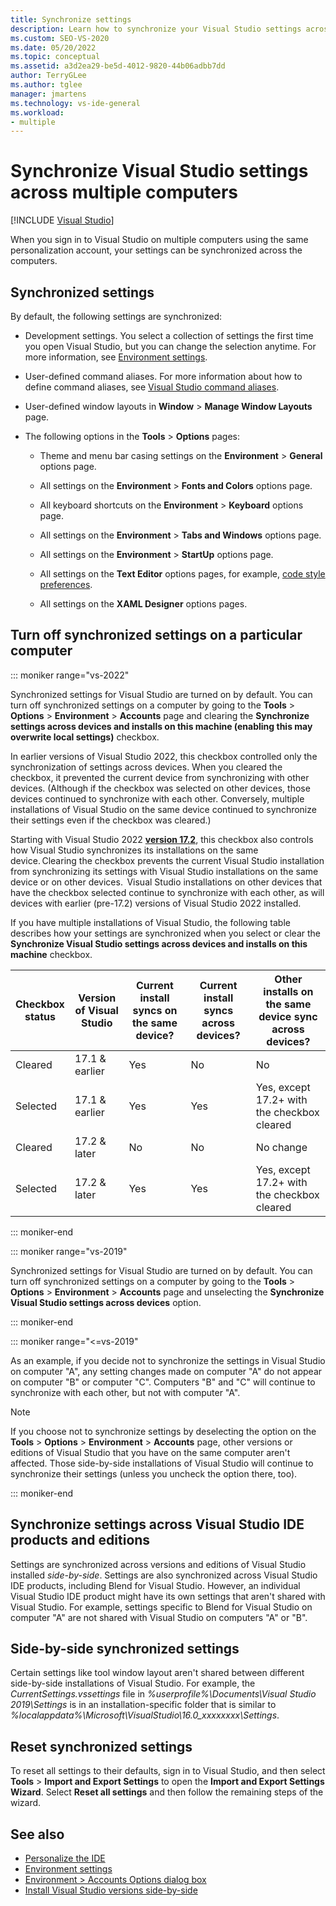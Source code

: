 ```yaml
---
title: Synchronize settings
description: Learn how to synchronize your Visual Studio settings across multiple computers by signing in to the same personalization account.
ms.custom: SEO-VS-2020
ms.date: 05/20/2022
ms.topic: conceptual
ms.assetid: a3d2ea29-be5d-4012-9820-44b06adbb7dd
author: TerryGLee
ms.author: tglee
manager: jmartens
ms.technology: vs-ide-general
ms.workload:
- multiple
---
```

# Synchronize Visual Studio settings across multiple computers

 [!INCLUDE [Visual Studio](~/includes/applies-to-version/vs-windows-only.md)]

When you sign in to Visual Studio on multiple computers using the same personalization account, your settings can be synchronized across the computers.

## Synchronized settings

By default, the following settings are synchronized:

- Development settings. You select a collection of settings the first time you open Visual Studio, but you can change the selection anytime. For more information, see [Environment settings](../ide/environment-settings.md).

- User-defined command aliases. For more information about how to define command aliases, see [Visual Studio command aliases](../ide/reference/visual-studio-command-aliases.md).

- User-defined window layouts in **Window** > **Manage Window Layouts** page.

- The following options in the **Tools** > **Options** pages:

  - Theme and menu bar casing settings on the **Environment** > **General** options page.

  - All settings on the **Environment** > **Fonts and Colors** options page.

  - All keyboard shortcuts on the **Environment** > **Keyboard** options page.

  - All settings on the **Environment** > **Tabs and Windows** options page.

  - All settings on the **Environment** > **StartUp** options page.

  - All settings on the **Text Editor** options pages, for example, [code style preferences](code-styles-and-code-cleanup.md).

  - All settings on the **XAML Designer** options pages.

## Turn off synchronized settings on a particular computer

::: moniker range="vs-2022"

Synchronized settings for Visual Studio are turned on by default. You can turn off synchronized settings on a computer by going to the **Tools** > **Options** > **Environment** > **Accounts** page and clearing the **Synchronize settings across devices and installs on this machine (enabling this may overwrite local settings)** checkbox.

In earlier versions of Visual Studio 2022, this checkbox controlled only the synchronization of settings across devices. When you cleared the checkbox, it prevented the current device from synchronizing with other devices. (Although if the checkbox was selected on other devices, those devices continued to synchronize with each other. Conversely, multiple installations of Visual Studio on the same device continued to synchronize their settings even if the checkbox was cleared.)

Starting with Visual Studio 2022 [**version 17.2**](/visualstudio/releases/2022/release-notes), this checkbox also controls how Visual Studio synchronizes its installations on the same device. Clearing the checkbox prevents the current Visual Studio installation from synchronizing its settings with Visual Studio installations on the same device or on other devices.  Visual Studio installations on other devices that have the checkbox selected continue to synchronize with each other, as will devices with earlier (pre-17.2) versions of Visual Studio 2022 installed.

If you have multiple installations of Visual Studio, the following table describes how your settings are synchronized when you select or clear the **Synchronize Visual Studio settings across devices and installs on this machine** checkbox.

|Checkbox <br>status   |Version of Visual Studio |Current install syncs on the same device?  |Current install syncs across devices? |Other installs on the same device sync across devices? |
|---------|----------------|--------|--------|----------------------------------------------|
|Cleared  | 17.1 & earlier | Yes    | No     | No                                           |
|Selected | 17.1 & earlier | Yes    | Yes    | Yes, except 17.2+ with the checkbox cleared  |
|Cleared  | 17.2 & later   | No     | No     | No change                                    |
|Selected | 17.2 & later   | Yes    | Yes    | Yes, except 17.2+ with the checkbox cleared  |

::: moniker-end

::: moniker range="vs-2019"

Synchronized settings for Visual Studio are turned on by default. You can turn off synchronized settings on a computer by going to the **Tools** > **Options** > **Environment** > **Accounts** page and unselecting the **Synchronize Visual Studio settings across devices** option.

::: moniker-end


::: moniker range="<=vs-2019"

As an example, if you decide not to synchronize the settings in Visual Studio on computer "A", any setting changes made on computer "A" do not appear on computer "B" or computer "C". Computers "B" and "C" will continue to synchronize with each other, but not with computer "A".

> [!NOTE]
> If you choose not to synchronize settings by deselecting the option on the **Tools** > **Options** > **Environment** > **Accounts** page, other versions or editions of Visual Studio that you have on the same computer aren't affected. Those side-by-side installations of Visual Studio will continue to synchronize their settings (unless you uncheck the option there, too).

::: moniker-end

## Synchronize settings across Visual Studio IDE products and editions

Settings are synchronized across versions and editions of Visual Studio installed *side-by-side*. Settings are also synchronized across Visual Studio IDE products, including Blend for Visual Studio. However, an individual Visual Studio IDE product might have its own settings that aren't shared with Visual Studio. For example, settings specific to Blend for Visual Studio on computer "A" are not shared with Visual Studio on computers "A" or "B".

## Side-by-side synchronized settings


Certain settings like tool window layout aren't shared between different side-by-side installations of Visual Studio. For example, the *CurrentSettings.vssettings* file in *%userprofile%\Documents\Visual Studio 2019\Settings* is in an installation-specific folder that is similar to *%localappdata%\Microsoft\VisualStudio\16.0_xxxxxxxx\Settings*.


## Reset synchronized settings

To reset all settings to their defaults, sign in to Visual Studio, and then select **Tools** > **Import and Export Settings** to open the **Import and Export Settings Wizard**. Select **Reset all settings** and then follow the remaining steps of the wizard.

## See also

- [Personalize the IDE](../ide/personalizing-the-visual-studio-ide.md)
- [Environment settings](../ide/environment-settings.md)
- [Environment > Accounts Options dialog box](reference/accounts-environment-options-dialog-box.md)
- [Install Visual Studio versions side-by-side](../install/install-visual-studio-versions-side-by-side.md)
